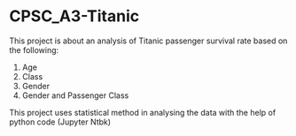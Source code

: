 # CPSC_A3-Titanic

This project is about an analysis of Titanic passenger survival rate based on the following:
1. Age
2. Class
3. Gender
4. Gender and Passenger Class

This project uses statistical method in analysing the data with the help of python code (Jupyter Ntbk)
